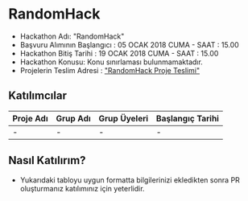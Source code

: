 # RandomHack
- Hackathon Adı: "RandomHack" 
- Başvuru Alımının Başlangıcı : 05 OCAK 2018 CUMA - SAAT : 15.00
- Hackathon Bitiş Tarihi : 19 OCAK 2018 CUMA - SAAT : 15.00
- Hackathon Konusu:
  Konu sınırlaması bulunmamaktadır.
- Projelerin Teslim Adresi : ["RandomHack Proje Teslimi"](https://github.com/2Friday/Hackathon/issues/8)
  
## Katılımcılar
| Proje Adı     | Grup Adı      | Grup Üyeleri  | Başlangıç Tarihi |
| ------------- | ------------- | ------------- | -------------    |
|  -            | -             | -             | -                |

## Nasıl Katılırım?
  - Yukarıdaki tabloyu uygun formatta bilgilerinizi ekledikten sonra PR oluşturmanız katılımınız için yeterlidir.
